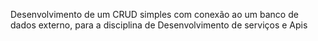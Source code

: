 Desenvolvimento de um CRUD simples com conexão ao um banco de dados externo, para a disciplina de Desenvolvimento de serviços e Apis
